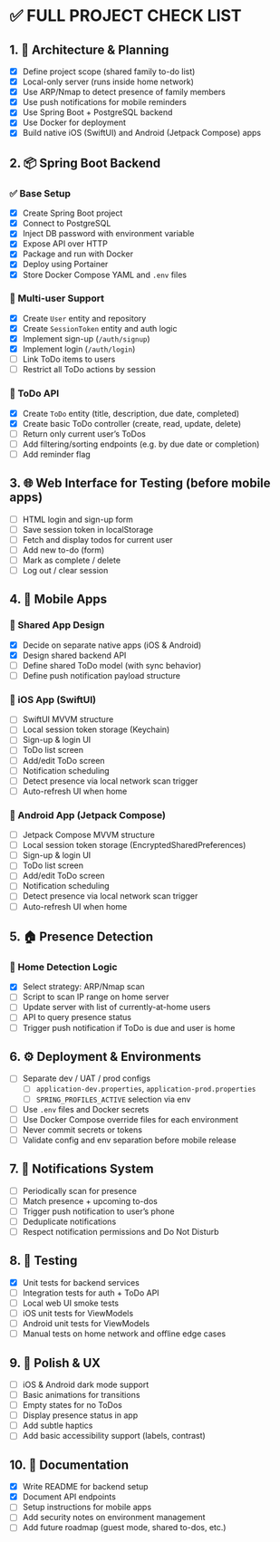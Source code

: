 # ✅ FULL PROJECT CHECK LIST

## 1. 🧠 Architecture & Planning
- [x] Define project scope (shared family to-do list)
- [x] Local-only server (runs inside home network)
- [x] Use ARP/Nmap to detect presence of family members
- [x] Use push notifications for mobile reminders
- [x] Use Spring Boot + PostgreSQL backend
- [x] Use Docker for deployment
- [x] Build native iOS (SwiftUI) and Android (Jetpack Compose) apps

## 2. 📦 Spring Boot Backend

### ✅ Base Setup
- [x] Create Spring Boot project
- [x] Connect to PostgreSQL
- [x] Inject DB password with environment variable
- [x] Expose API over HTTP
- [x] Package and run with Docker
- [x] Deploy using Portainer
- [x] Store Docker Compose YAML and `.env` files

### 🔐 Multi-user Support
- [x] Create `User` entity and repository
- [x] Create `SessionToken` entity and auth logic
- [x] Implement sign-up (`/auth/signup`)
- [x] Implement login (`/auth/login`)
- [ ] Link ToDo items to users
- [ ] Restrict all ToDo actions by session

### 📝 ToDo API
- [x] Create `ToDo` entity (title, description, due date, completed)
- [x] Create basic ToDo controller (create, read, update, delete)
- [ ] Return only current user’s ToDos
- [ ] Add filtering/sorting endpoints (e.g. by due date or completion)
- [ ] Add reminder flag

## 3. 🌐 Web Interface for Testing (before mobile apps)
- [ ] HTML login and sign-up form
- [ ] Save session token in localStorage
- [ ] Fetch and display todos for current user
- [ ] Add new to-do (form)
- [ ] Mark as complete / delete
- [ ] Log out / clear session

## 4. 📱 Mobile Apps

### 📲 Shared App Design
- [x] Decide on separate native apps (iOS & Android)
- [x] Design shared backend API
- [ ] Define shared ToDo model (with sync behavior)
- [ ] Define push notification payload structure

### 🍏 iOS App (SwiftUI)
- [ ] SwiftUI MVVM structure
- [ ] Local session token storage (Keychain)
- [ ] Sign-up & login UI
- [ ] ToDo list screen
- [ ] Add/edit ToDo screen
- [ ] Notification scheduling
- [ ] Detect presence via local network scan trigger
- [ ] Auto-refresh UI when home

### 🤖 Android App (Jetpack Compose)
- [ ] Jetpack Compose MVVM structure
- [ ] Local session token storage (EncryptedSharedPreferences)
- [ ] Sign-up & login UI
- [ ] ToDo list screen
- [ ] Add/edit ToDo screen
- [ ] Notification scheduling
- [ ] Detect presence via local network scan trigger
- [ ] Auto-refresh UI when home

## 5. 🏠 Presence Detection

### 🧠 Home Detection Logic
- [x] Select strategy: ARP/Nmap scan
- [ ] Script to scan IP range on home server
- [ ] Update server with list of currently-at-home users
- [ ] API to query presence status
- [ ] Trigger push notification if ToDo is due and user is home

## 6. ⚙️ Deployment & Environments
- [ ] Separate dev / UAT / prod configs
  - [ ] `application-dev.properties`, `application-prod.properties`
  - [ ] `SPRING_PROFILES_ACTIVE` selection via env
- [ ] Use `.env` files and Docker secrets
- [ ] Use Docker Compose override files for each environment
- [ ] Never commit secrets or tokens
- [ ] Validate config and env separation before mobile release

## 7. 🔔 Notifications System
- [ ] Periodically scan for presence
- [ ] Match presence + upcoming to-dos
- [ ] Trigger push notification to user’s phone
- [ ] Deduplicate notifications
- [ ] Respect notification permissions and Do Not Disturb

## 8. 🧪 Testing
- [x] Unit tests for backend services
- [ ] Integration tests for auth + ToDo API
- [ ] Local web UI smoke tests
- [ ] iOS unit tests for ViewModels
- [ ] Android unit tests for ViewModels
- [ ] Manual tests on home network and offline edge cases

## 9. 🧼 Polish & UX
- [ ] iOS & Android dark mode support
- [ ] Basic animations for transitions
- [ ] Empty states for no ToDos
- [ ] Display presence status in app
- [ ] Add subtle haptics
- [ ] Add basic accessibility support (labels, contrast)

## 10. 📄 Documentation
- [x] Write README for backend setup
- [x] Document API endpoints
- [ ] Setup instructions for mobile apps
- [ ] Add security notes on environment management
- [ ] Add future roadmap (guest mode, shared to-dos, etc.)
